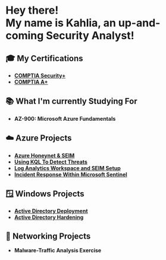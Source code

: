 <h1>Hey there! <br>
My name is Kahlia, an up-and-coming <b>Security Analyst!</b> </h1>

<h2> 🎓 My Certifications </h2>

- <b>[COMPTIA Security+](https://www.credly.com/earner/earned/badge/c1fe0f56-8015-4bc0-b182-a0f9f2454b57)</b>
- <b>[COMPTIA A+](https://www.credly.com/badges/93bff781-3c6b-4f74-a3f8-e70ed79b188f)</b>

<h2> 📚 What I'm currently Studying For </h2>

- <b>AZ-900: Microsoft Azure Fundamentals</b>


<h2>☁️ Azure Projects </h2>

- <b>[Azure Honeynet & SEIM](https://github.com/kjonet/Azure-HoneyNet-and-Soc/blob/main/README.md)</b>
- <b>[Using KQL To Detect Threats](https://github.com/kjonet/Azure-Alerts-Using-KQL)</b>
- <b>[Log Analytics Workspace and SEIM Setup](https://github.com/kjonet/Azure-Logging-and-SIEM-Setup)</b>
- <b>[Incident Response Within Microsoft Sentinel](https://github.com/kjonet/Incident-Response-Within-Microsoft-Sentinel/blob/main/README.md)</b>


<h2>🪟 Windows Projects </h2>

- <b>[Active Directory Deployment](https://github.com/kjonet/Active-Directory-Deployment)</b>
- <b>[Active Directory Hardening](https://github.com/kjonet/Hardening-Active-Directory/edit/main/README.md)</b>


<h2>🛜 Networking Projects </h2>

- <b>Malware-Traffic Analysis Exercise
